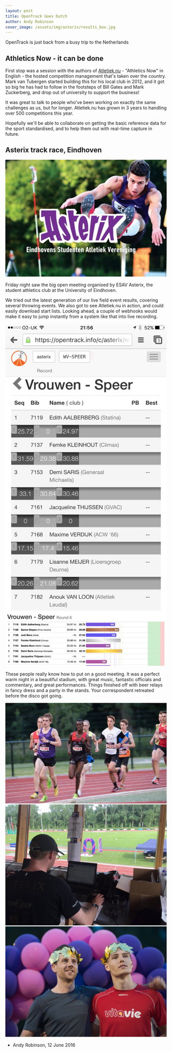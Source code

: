 ```yaml
---
layout: post
title: OpenTrack Goes Dutch
author: Andy Robinson
cover_image: /assets/img/asterix/results_box.jpg
---
```


OpenTrack is just back from a busy trip to the Netherlands

## Athletics Now - it can be done
First stop was a session with the authors of <a href="http://atletiek.nu">Atletiek.nu</a> - "Athletics Now" in English - the hosted competition management that's taken over the country.  Mark van Tubergen started building this for his local club in 2012, and it got so big he has had to follow in the footsteps of Bill Gates and Mark Zuckerberg, and drop out of university to
support the business!

It was great to talk to people who've been working on exactly the same challenges as us, but for longer. Atletiek.nu has grown in 3 years to handling over 500 competitions this year.  

Hopefully we'll be able to collaborate on getting the basic reference data for the sport standardised, and to help them out with real-time capture in future.

## Asterix track race, Eindhoven

[<img src="/assets/img/asterix/asterix.jpg" class="img-fluid rounded" alt="Asterix">](/assets/img/asterix/asterix.jpg)

Friday night saw the big open meeting organised by ESAV Asterix, the student athletics club at the University of Eindhoven.    

We tried out the latest generation of our live field event results, covering several throwing events.  We also got to see Atletiek.nu in action, and could easily download start lists.  Looking ahead, a couple of webhooks would make it easy to jump instantly from a system like that into live recording.

<div class="row">
  <div class="col-md-4">
    <img src="/assets/img/asterix/input.png" class="img-fluid rounded" alt="Recording screens in use"/>
  </div>
  <div class="col-md-8">
    <img src="/assets/img/asterix/womens_javelin.png" class="img-fluid rounded">
  </div>
</div>





These people really know how to put on a good meeting.  It was a perfect warm night in a beautiful stadium, with great music, fantastic officials and commentary, and great performances.  Things finished off with beer relays in fancy dress and a party in the stands.  Your correspondent retreated before the disco got going.

<div class="row">
  <div class="col-md-4">
    <img src="/assets/img/asterix/3000m.jpg" class="img-fluid" alt="Mens 3000">
  </div>
  <div class="col-md-4">
    <img src="/assets/img/asterix/results_box.jpg" class="img-fluid" alt="Hard at work">
  </div>
  <div class="col-md-4">
    <img src="/assets/img/asterix/gauls.jpg" class="img-fluid" alt="Gauls on podium">
  </div>
</div>



- Andy Robinson, 12 June 2016
